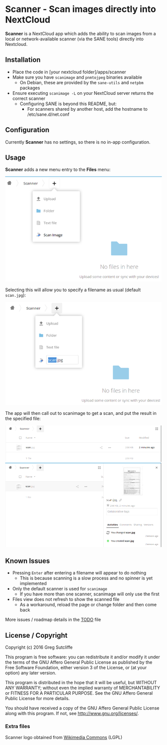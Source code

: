 # Scanner - Scan images directly into NextCloud

**Scanner** is a NextCloud app which adds the ability to scan images from a
local or network-available scanner (via the SANE tools) directly into
Nextcloud.

## Installation

* Place the code in [your nextcloud folder]/apps/scanner
* Make sure you have `scanimage` and `pnmtojpeg` binaries available
  * On Debian, these are provided by the `sane-utils` and `netpbm` packages
* Ensure executing `scanimage -L` on your NextCloud server returns the correct scanner
  * Configuring SANE is beyond this README, but:
    * For scanners shared by another host, add the hostname to /etc/sane.d/net.conf

## Configuration

Currently **Scanner** has no settings, so there is no in-app configuration.

## Usage

**Scanner** adds a new menu entry to the **Files** menu:

![](./screenshots/menu.png)

Selecting this will allow you to specify a filename as usual (default `scan.jpg`):

![](./screenshots/scan.png)

The app will then call out to scanimage to get a scan, and put the result in
the specified file:

![](./screenshots/result.png)
![](./screenshots/show.png)

## Known Issues

* Pressing `Enter` after entering a filename will appear to do nothing
  * This is because scanning is a slow process and no spinner is yet implemented
* Only the default scanner is used for `scanimage`
  * If you have more than one scanner, scanimage will only use the first
* Files view does not refresh to show the scanned file
  * As a workaround, reload the page or change folder and then come back

More issues / roadmap details in the [TODO](TODO.md) file

## License / Copyright

Copyright (c) 2016 Greg Sutcliffe

This program is free software: you can redistribute it and/or modify
it under the terms of the GNU Affero General Public License as published by
the Free Software Foundation, either version 3 of the License, or
(at your option) any later version.

This program is distributed in the hope that it will be useful,
but WITHOUT ANY WARRANTY; without even the implied warranty of
MERCHANTABILITY or FITNESS FOR A PARTICULAR PURPOSE.  See the
GNU Affero General Public License for more details.

You should have received a copy of the GNU Affero General Public License
along with this program.  If not, see <http://www.gnu.org/licenses/>.

### Extra files

Scanner logo obtained from
[Wikimedia Commons](https://commons.wikimedia.org/wiki/File:Gnome-dev-scanner.svg)
(LGPL)
